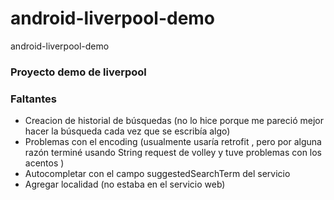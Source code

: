 # android-liverpool-demo
android-liverpool-demo

### Proyecto demo de liverpool

### Faltantes
- Creacion de historial de búsquedas (no lo hice porque me pareció mejor hacer la búsqueda cada vez que se escribía algo)
- Problemas con el encoding (usualmente usaría retrofit , pero por alguna razón terminé usando String request de volley y tuve problemas con los acentos )
- Autocompletar con el campo suggestedSearchTerm del servicio
- Agregar localidad (no estaba en el servicio web)

